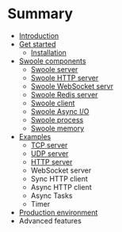 # Summary

* [Introduction](README.md)
* [Get started](chapter1.md)
  * [Installation](chapter1/installation.md)
* [Swoole components](modules.md)
  * [Swoole server](modules/swoole-server.md)
  * [Swoole HTTP server](modules/swoole-http-server.md)
  * [Swoole WebSocket servr](modules/swoole-websocket-sreevr.md)
  * [Swoole Redis server](modules/swoole-redis-server.md)
  * [Swoole client](modules/swoole-clinet.md)
  * [Swoole Async I/O](modules/swoole-async-io.md)
  * [Swoole process](modules/swoole-process.md)
  * [Swoole memory](modules/swoole-memory.md)
* [Examples](examples.md)
  * [TCP server](examples/tcp-server.md)
  * [UDP server](examples/udp-server-example.md)
  * [HTTP server](examples/http-server-example.md)
  * WebSocket server
  * Sync HTTP client
  * Async HTTP client
  * Async Tasks
  * Timer
* [Production environment](production-environment.md)
* Advanced features

